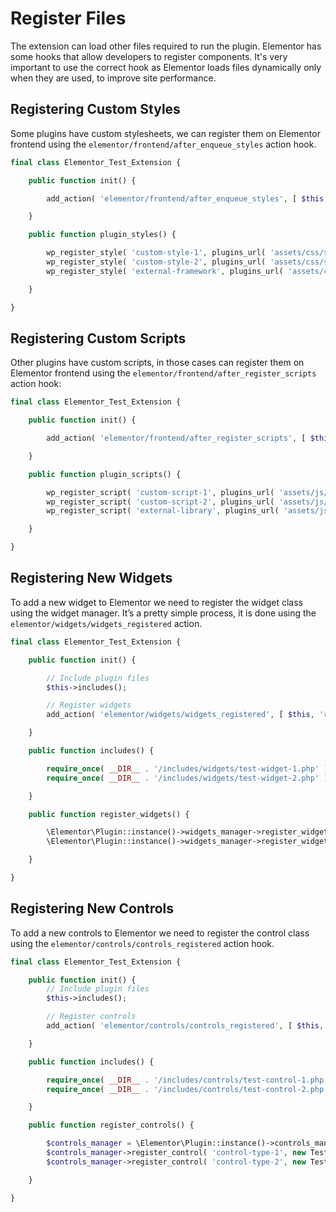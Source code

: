 # Register Files

The extension can load other files required to run the plugin. Elementor has some hooks that allow developers to register components. It's very important to use the correct hook as Elementor loads files dynamically only when they are used, to improve site performance.

## Registering Custom Styles

Some plugins have custom stylesheets, we can register them on Elementor frontend using the `elementor/frontend/after_enqueue_styles` action hook.

```php
final class Elementor_Test_Extension {

	public function init() {

		add_action( 'elementor/frontend/after_enqueue_styles', [ $this, 'plugin_styles' ] );

	}

	public function plugin_styles() {

		wp_register_style( 'custom-style-1', plugins_url( 'assets/css/style-1.css', __FILE__ ) );
		wp_register_style( 'custom-style-2', plugins_url( 'assets/css/style-2.css', __FILE__ ), [ 'external-framework' ] );
		wp_register_style( 'external-framework', plugins_url( 'assets/css/libs/external-framework.css', __FILE__ ) );

	}

}
```

## Registering Custom Scripts

Other plugins have custom scripts, in those cases can register them on Elementor frontend using the `elementor/frontend/after_register_scripts` action hook:

```php
final class Elementor_Test_Extension {

	public function init() {

		add_action( 'elementor/frontend/after_register_scripts', [ $this, 'plugin_scripts' ] );

	}

	public function plugin_scripts() {

		wp_register_script( 'custom-script-1', plugins_url( 'assets/js/script-1.js', __FILE__ ) );
		wp_register_script( 'custom-script-2', plugins_url( 'assets/js/script-2.js', __FILE__ ), [ 'jquery', 'external-library' ] );
		wp_register_script( 'external-library', plugins_url( 'assets/js/libs/external-library.js', __FILE__ ) );

	}

}
```

## Registering New Widgets

To add a new widget to Elementor we need to register the widget class using the widget manager. It’s a pretty simple process, it is done using the `elementor/widgets/widgets_registered` action.

```php
final class Elementor_Test_Extension {

	public function init() {

		// Include plugin files
		$this->includes();

		// Register widgets
		add_action( 'elementor/widgets/widgets_registered', [ $this, 'register_widgets' ] );

	}

	public function includes() {

		require_once( __DIR__ . '/includes/widgets/test-widget-1.php' );
		require_once( __DIR__ . '/includes/widgets/test-widget-2.php' );

	}

	public function register_widgets() {

		\Elementor\Plugin::instance()->widgets_manager->register_widget_type( new \Elementor_Test_Widget1() );
		\Elementor\Plugin::instance()->widgets_manager->register_widget_type( new \Elementor_Test_Widget2() );

	}

}
```

## Registering New Controls

To add a new controls to Elementor we need to register the control class using the `elementor/controls/controls_registered` action hook.

```php
final class Elementor_Test_Extension {

	public function init() {
		// Include plugin files
		$this->includes();

		// Register controls
		add_action( 'elementor/controls/controls_registered', [ $this, 'register_controls' ] );

	}

	public function includes() {

		require_once( __DIR__ . '/includes/controls/test-control-1.php' );
		require_once( __DIR__ . '/includes/controls/test-control-2.php' );

	}

	public function register_controls() {

		$controls_manager = \Elementor\Plugin::instance()->controls_manager;
		$controls_manager->register_control( 'control-type-1', new Test_Control1() );
		$controls_manager->register_control( 'control-type-2', new Test_Control2() );

	}

}
```
